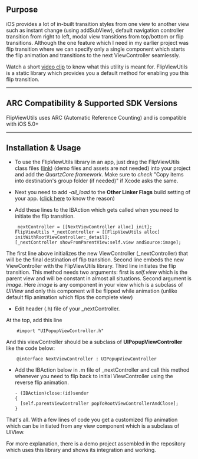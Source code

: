 Purpose
-------

iOS provides a lot of in-built transition styles from one view to another view such as instant change (using addSubView), default navigation controller transition from right to left, modal view transitions from top/bottom or flip transitions. Although the one feature which I need in my earlier project was flip transition where we can specify only a single component which starts the flip animation and transitions to the next ViewController seamlessly. 

Watch a short [video clip][video link] to know what this utility is meant for. FlipViewUtils is a static library which provides you a default method for enabling you this flip transition.

* * *
ARC Compatibility & Supported SDK Versions
------------------------------------------

FlipViewUtils uses ARC (Automatic Reference Counting) and is compatible with iOS 5.0+

* * *
Installation & Usage
--------------------

  - To use the FlipViewUtils library in an app, just drag the FlipViewUtils class files ([link][library link]) (demo files and assets are not needed) into your project and add the *QuartzCore framework*.
Make sure to *check* "Copy items into destination's group folder (if needed)" if Xcode asks the same.

  - Next you need to add *-all_load* to the **Other Linker Flags** build setting of your app. ([click here][reason1] to know the reason)
  - Add these lines to the IBAction which gets called when you need to initiate the flip transition.

        _nextController = [[NextViewController alloc] init];
        FlipViewUtils *_nextController = [[FlipViewUtils alloc] initWithRootViewController:_detail];
        [_nextController showFromParentView:self.view andSource:image];

  The first line above initializes the new ViewController (_nextController) that will be the final destination of flip transition.
  Second line embeds the new ViewController with the FlipViewUtils library.
  Third line initiates the flip transition. This method needs two arguments: first is *self.view* which is the parent view and will be constant in almost all situations. Second argument is *image*. Here *image* is any component in your view which is a subclass of *UIView* and only this component will be flipped while animation (unlike default flip animation which flips the complete view)

  - Edit header (.h) file of your _nextController.

  At the top, add this line

        #import "UIPopupViewController.h"

  And this viewController should be a subclass of **UIPopupViewController** like the code below:

        @interface NextViewController : UIPopupViewController

  - Add the IBAction below in .m file of _nextController and call this method whenever you need to flip back to initial ViewController using the reverse flip animation.

        - (IBAction)close:(id)sender
        {
          [self.parentViewController popToRootViewControllerAndClose];
        }

That's all. With a few lines of code you get a customized flip animation which can be initiated from any view component which is a subclass of UIView. 

For more explanation, there is a demo project assembled in the repository which uses this library and shows its integration and working.

  [reason1]: http://developer.apple.com/library/mac/#qa/qa1490/_index.html
  [video link]: http://www.screencast.com/t/QhApmLseLVO
  [library link]: https://github.com/anuragsolanki/FlipViewUtils/tree/master/FlipViewUtils
